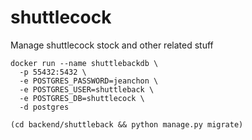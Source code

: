 # shuttlecock
Manage shuttlecock stock and other related stuff

```
docker run --name shuttlebackdb \
  -p 55432:5432 \
  -e POSTGRES_PASSWORD=jeanchon \
  -e POSTGRES_USER=shuttleback \
  -e POSTGRES_DB=shuttlecock \
  -d postgres
```

```
(cd backend/shuttleback && python manage.py migrate)
```
